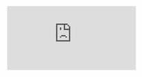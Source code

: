 ![Scientists develop an energy harvesting technology based on ferromagnetic resonance](https://www.sciencedaily.com/releases/2021/08/210824104122.htm)
